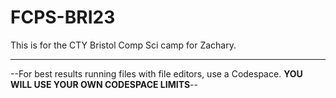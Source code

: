 # FCPS-BRI23
This is for the CTY Bristol Comp Sci camp for Zachary.

-------------------------------------------------------

--For best results running files with file editors, use a Codespace. **YOU WILL USE YOUR OWN CODESPACE LIMITS**--